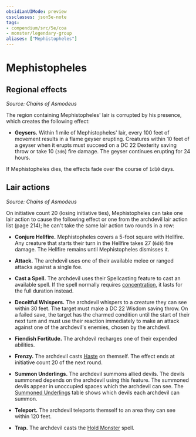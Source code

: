 ```yaml
---
obsidianUIMode: preview
cssclasses: json5e-note
tags:
- compendium/src/5e/coa
- monster/legendary-group
aliases: ["Mephistopheles"]
---
```

# Mephistopheles

## Regional effects
_Source: Chains of Asmodeus_

The region containing Mephistopheles' lair is corrupted by his presence, which creates the following effect:

- **Geysers.** Within 1 mile of Mephistopheles' lair, every 100 feet of movement results in a flame geyser erupting. Creatures within 10 feet of a geyser when it erupts must succeed on a DC 22 Dexterity saving throw or take 10 (`3d6`) fire damage. The geyser continues erupting for 24 hours.  

If Mephistopheles dies, the effects fade over the course of `1d10` days.

## Lair actions
_Source: Chains of Asmodeus_

On initiative count 20 (losing initiative ties), Mephistopheles can take one lair action to cause the following effect or one from the archdevil lair action list (page 214); he can't take the same lair action two rounds in a row:

- **Conjure Hellfire.** Mephistopheles covers a 5-foot square with Hellfire. Any creature that starts their turn in the Hellfire takes 27 (`6d8`) fire damage. The Hellfire remains until Mephistopheles dismisses it.  

- **Attack.** The archdevil uses one of their available melee or ranged attacks against a single foe.  
- **Cast a Spell.** The archdevil uses their Spellcasting feature to cast an available spell. If the spell normally requires [concentration](/Systems/5e/rules/conditions.md#concentration), it lasts for the full duration instead.  
- **Deceitful Whispers.** The archdevil whispers to a creature they can see within 30 feet. The target must make a DC 22 Wisdom saving throw. On a failed save, the target has the charmed condition until the start of their next turn and must use their reaction immediately to make an attack against one of the archdevil's enemies, chosen by the archdevil.  
- **Fiendish Fortitude.** The archdevil recharges one of their expended abilities.  
- **Frenzy.** The archdevil casts [Haste](/Systems/5e/spells/haste.md) on themself. The effect ends at initiative count 20 of the next round.  
- **Summon Underlings.** The archdevil summons allied devils. The devils summoned depends on the archdevil using this feature. The summoned devils appear in unoccupied spaces which the archdevil can see. The [Summoned Underlings](/Systems/5e/tables/archdevil-lair-action-list-summoned-underlings-coa.md) table shows which devils each archdevil can summon.  
- **Teleport.** The archdevil teleports themself to an area they can see within 120 feet.  
- **Trap.** The archdevil casts the [Hold Monster](/Systems/5e/spells/hold-monster.md) spell.